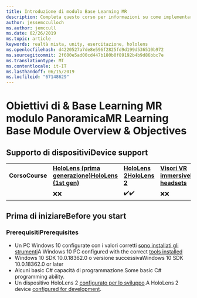 ```yaml
---
title: Introduzione di modulo Base Learning MR
description: Completa questo corso per informazioni su come implementare il riconoscimento volto di Azure in un'applicazione di realtà mista.
author: jessemcculloch
ms.author: jemccull
ms.date: 02/26/2019
ms.topic: article
keywords: realtà mista, unity, esercitazione, hololens
ms.openlocfilehash: d4220527a7de8e596f2825fd9d199d536510b972
ms.sourcegitcommit: 2f600e5ad00cd447b180b0f89192b4b9d86bbc7e
ms.translationtype: MT
ms.contentlocale: it-IT
ms.lasthandoff: 06/15/2019
ms.locfileid: "67148629"
---
```

# <a name="mr-learning-base-module-overview--objectives"></a><span data-ttu-id="e2e5b-104">Obiettivi di & Base Learning MR modulo Panoramica</span><span class="sxs-lookup"><span data-stu-id="e2e5b-104">MR Learning Base Module Overview & Objectives</span></span>

## <a name="device-support"></a><span data-ttu-id="e2e5b-105">Supporto di dispositivi</span><span class="sxs-lookup"><span data-stu-id="e2e5b-105">Device support</span></span>

<table>
    <colgroup>
    <col width="25%" />
    <col width="25%" />
    <col width="25%" />
    <col width="25%" />
    </colgroup>
    <tr>
        <td><span data-ttu-id="e2e5b-106"><strong>Corso</strong></span><span class="sxs-lookup"><span data-stu-id="e2e5b-106"><strong>Course</strong></span></span></td>
        <td><span data-ttu-id="e2e5b-107"><a href="hololens-hardware-details.md"><strong>HoloLens (prima generazione)</strong></a></span><span class="sxs-lookup"><span data-stu-id="e2e5b-107"><a href="hololens-hardware-details.md"><strong>HoloLens (1st gen)</strong></a></span></span></td>
        <td><span data-ttu-id="e2e5b-108"><a href="https://www.microsoft.com/en-us/hololens/hardware"><strong>HoloLens 2</strong></a></span><span class="sxs-lookup"><span data-stu-id="e2e5b-108"><a href="https://www.microsoft.com/en-us/hololens/hardware"><strong>HoloLens 2</strong></a></span></span></td>
        <td><span data-ttu-id="e2e5b-109"><a href="immersive-headset-hardware-details.md"><strong>Visori VR immersive</strong></a></span><span class="sxs-lookup"><span data-stu-id="e2e5b-109"><a href="immersive-headset-hardware-details.md"><strong>Immersive headsets</strong></a></span></span></td>
    </tr>
     <tr>
        <td></td>
        <td><span data-ttu-id="e2e5b-110">❌</span><span class="sxs-lookup"><span data-stu-id="e2e5b-110">❌</span></span></td>
        <td><span data-ttu-id="e2e5b-111">✔️</span><span class="sxs-lookup"><span data-stu-id="e2e5b-111">✔️</span></span></td>
        <td><span data-ttu-id="e2e5b-112">❌</span><span class="sxs-lookup"><span data-stu-id="e2e5b-112">❌</span></span></td>
    </tr>
</table>

## <a name="before-you-start"></a><span data-ttu-id="e2e5b-113">Prima di iniziare</span><span class="sxs-lookup"><span data-stu-id="e2e5b-113">Before you start</span></span>

### <a name="prerequisites"></a><span data-ttu-id="e2e5b-114">Prerequisiti</span><span class="sxs-lookup"><span data-stu-id="e2e5b-114">Prerequisites</span></span>

* <span data-ttu-id="e2e5b-115">Un PC Windows 10 configurate con i valori corretti [sono installati gli strumenti](install-the-tools.md)</span><span class="sxs-lookup"><span data-stu-id="e2e5b-115">A Windows 10 PC configured with the correct [tools installed](install-the-tools.md)</span></span>
* <span data-ttu-id="e2e5b-116">Windows 10 SDK 10.0.18362.0 o versione successiva</span><span class="sxs-lookup"><span data-stu-id="e2e5b-116">Windows 10 SDK 10.0.18362.0 or later</span></span>
* <span data-ttu-id="e2e5b-117">Alcuni basic C# capacità di programmazione.</span><span class="sxs-lookup"><span data-stu-id="e2e5b-117">Some basic C# programming ability.</span></span>
* <span data-ttu-id="e2e5b-118">Un dispositivo HoloLens 2 [configurato per lo sviluppo](using-visual-studio.md#enabling-developer-mode).</span><span class="sxs-lookup"><span data-stu-id="e2e5b-118">A HoloLens 2 device [configured for development](using-visual-studio.md#enabling-developer-mode).</span></span>
